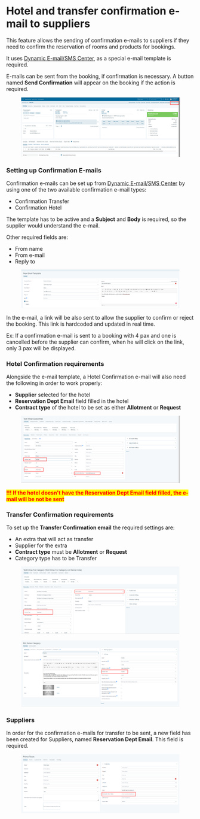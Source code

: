 # Hotel and transfer confirmation e-mail to suppliers

This feature allows the sending of confirmation e-mails to suppliers if they need to confirm the reservation of rooms and products for bookings.

It uses [Dynamic E-mail/SMS Center](email-setup/page-14/), as a special e-mail template is required.

E-mails can be sent from the booking, if confirmation is necessary. A button named **Send Confirmation** will appear on the booking if the action is required.

<figure><img src=".gitbook/assets/image (13) (1) (1) (1) (1) (1) (1) (1) (1) (1) (1).png" alt=""><figcaption></figcaption></figure>

### Setting up Confirmation E-mails <a href="#setting-up-confirmation-e-mails" id="setting-up-confirmation-e-mails"></a>

Confirmation e-mails can be set up from [Dynamic E-mail/SMS Center](email-setup/page-14/) by using one of the two available confirmation e-mail types:

* Confirmation Transfer
* Confirmation Hotel

The template has to be active and a **Subject** and **Body** is required, so the supplier would understand the e-mail.

Other required fields are:

* From name
* From e-mail
* Reply to

<figure><img src=".gitbook/assets/image (14) (1) (1) (1) (1) (1) (1) (1) (1).png" alt=""><figcaption></figcaption></figure>

In the e-mail, a link will be also sent to allow the supplier to confirm or reject the booking. This link is hardcoded and updated in real time.

Ex: If a confirmation e-mail is sent to a booking with 4 pax and one is cancelled before the supplier can confirm, when he will click on the link, only 3 pax will be displayed.

### Hotel Confirmation requirements <a href="#hotel-confirmation-requirements" id="hotel-confirmation-requirements"></a>

Alongside the e-mail template, a Hotel Confirmation e-mail will also need the following in order to work properly:

* **Supplier** selected for the hotel
* **Reservation Dept Email** field filled in the hotel
* **Contract type** of the hotel to be set as either **Allotment** or **Request**

<figure><img src=".gitbook/assets/image (15) (1) (1) (1) (1) (1) (1) (1) (1).png" alt=""><figcaption></figcaption></figure>

<mark style="color:red;">**!!! If the hotel doesn't have the Reservation Dept Email field filled, the e-mail will be not be sent**</mark>

### Transfer Confirmation requirements <a href="#transfer-confirmation-requirements" id="transfer-confirmation-requirements"></a>

To set up the **Transfer Confirmation email** the required settings are:

* An extra that will act as transfer
* Supplier for the extra
* **Contract type** must be **Allotment** or **Request**
* Category type has to be Transfer

<figure><img src=".gitbook/assets/image (16) (1) (1) (1) (1) (1) (1) (1) (1).png" alt=""><figcaption></figcaption></figure>

<figure><img src=".gitbook/assets/image (17) (1) (1) (1) (1) (1) (1) (1) (1).png" alt=""><figcaption></figcaption></figure>

### Suppliers <a href="#suppliers" id="suppliers"></a>

In order for the confirmation e-mails for transfer to be sent, a new field has been created for Suppliers, named **Reservation Dept Email**. This field is required.

<figure><img src=".gitbook/assets/image (18) (1) (1) (1) (1) (1) (1) (1).png" alt=""><figcaption></figcaption></figure>
